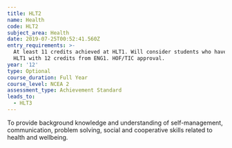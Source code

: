 ```yaml
---
title: HLT2
name: Health
code: HLT2
subject_area: Health
date: 2019-07-25T00:52:41.560Z
entry_requirements: >-
  At least 11 credits achieved at HLT1. Will consider students who have not done
  HLT1 with 12 credits from ENG1. HOF/TIC approval.
year: '12'
type: Optional
course_duration: Full Year
course_level: NCEA 2
assessment_type: Achievement Standard
leads_to:
  - HLT3
---
```

To provide background knowledge and understanding of self-management, communication, problem solving, social and cooperative skills related to health and wellbeing.
